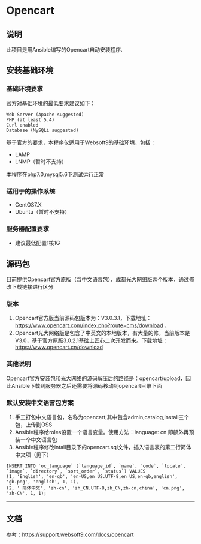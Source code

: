 # Opencart

## 说明

此项目是用Ansible编写的Opencart自动安装程序.

## 安装基础环境

### 基础环境要求

官方对基础环境的最低要求建议如下：
~~~
Web Server (Apache suggested)
PHP (at least 5.4)
Curl enabled
Database (MySQLi suggested)
~~~

基于官方的要求，本程序仅适用于Websoft9的基础环境，包括：

* LAMP
* LNMP（暂时不支持）

本程序在php7.0,mysql5.6下测试运行正常

### 适用于的操作系统

* CentOS7.X
* Ubuntu（暂时不支持）

### 服务器配置要求

* 建议最低配置1核1G


## 源码包

目前提供Opencart官方原版（含中文语言包）、成都光大网络版两个版本，通过修改下载链接进行区分


### 版本

1. Opencart官方版当前源码包版本为：V3.0.3.1，下载地址：https://www.opencart.com/index.php?route=cms/download ，
2. Opencart光大网络版是包含了中英文的本地版本，有大量的修，当前版本是V3.0，基于官方原版3.0.2.1基础上匠心二次开发而来。下载地址：https://www.opencart.cn/download

### 其他说明

Opencart官方安装包和光大网络的源码解压后的路径是：opencart/upload，因此Ansible下载到服务器之后还需要将源码移动到opencart目录下面


### 默认安装中文语言包方案
1. 手工打包中文语言包，名称为opencart,其中包含admin,catalog,install三个包，上传到OSS
2. Ansible程序给roles设置一个语言变量。使用方法：language: cn 即额外再预装一个中文语言包 
3. Ansible程序修改intall目录下的opencart.sql文件，插入语言表的第二行简体中文项（见下）
~~~
INSERT INTO `oc_language` (`language_id`, `name`, `code`, `locale`, `image`, `directory`, `sort_order`, `status`) VALUES
(1, 'English', 'en-gb', 'en-US,en_US.UTF-8,en_US,en-gb,english', 'gb.png', 'english', 1, 1),
(2, ' 简体中文', 'zh-cn', 'zh_CN.UTF-8,zh_CN,zh-cn,china', 'cn.png', 'zh-CN', 1, 1);
~~~

---

## 文档

参考：https://support.websoft9.com/docs/opencart